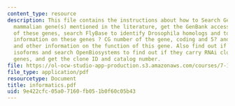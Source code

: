 ```yaml
---
content_type: resource
description: This file contains the instructions about how to Search GenBank for the
  mammalian gene(s) mentioned in the literature, get the GenBank accession numbers
  of these genes, search FlyBase to identify Drosophila homologs and to find out more
  information on these genes ? CG number of the gene, coding and 5? and 3?-UTR sequences,
  and other information on the function of this gene. Also find out if it has alternative
  isoforms and search OpenBiosystems to find out if they carry RNAi clones of these
  genes, and get the clone ID and catalog number.
file: https://ol-ocw-studio-app-production.s3.amazonaws.com/courses/7-16-experimental-molecular-biology-biotechnology-ii-spring-2005/9e422cfc05a07160fb051b0f60c05b43_informatics.pdf
file_type: application/pdf
resourcetype: Document
title: informatics.pdf
uid: 9e422cfc-05a0-7160-fb05-1b0f60c05b43
---
```

